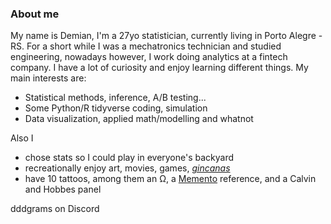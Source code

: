 ### About me

My name is Demian, I'm a 27yo statistician, currently living in Porto Alegre - RS. For a short while I was a mechatronics technician and studied engineering, nowadays however, I work doing analytics at a fintech company. I have a lot of curiosity and enjoy learning different things. My main interests are:
- Statistical methods, inference, A/B testing...
- Some Python/R tidyverse coding, simulation
- Data visualization, applied math/modelling and whatnot


Also I
- chose stats so I could play in everyone's backyard
- recreationally enjoy art, movies, games, [*gincanas*](https://www.instagram.com/equipetiaraju/)
- have 10 tattoos, among them an Ω, a [Memento](https://www.imdb.com/title/tt0209144/) reference, and a Calvin and Hobbes panel


dddgrams on Discord
